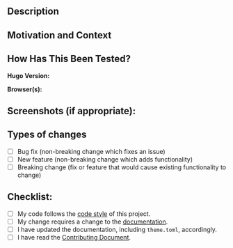 <!--- Prerequisites -->
<!--- I am running the latest version of [Hugo](https://github.com/gohugoio/hugo/releases) -->
<!--- I am using the latest version of [Hugo-Future-Imperfect](https://github.com/jpescador/hugo-future-imperfect/releases) -->
<!--- I checked the [issues](https://github.com/jpescador/hugo-future-imperfect/issues?utf8=%E2%9C%93&q=is%3Aissue) to make sure that this feature has not been rejected before -->
<!--- I checked the [pull requests](https://github.com/jpescador/hugo-future-imperfect/pulls?utf8=%E2%9C%93&q=is%3Apr) to make sure that this feature is not already being developed -->

<!--- Provide a general summary of your changes in the Title above -->

## Description
<!--- Describe your changes in detail -->

## Motivation and Context
<!--- Why is this change required? What problem does it solve? -->
<!--- If it fixes an open issue, please link to the issue here with "Closes #XXX" -->

## How Has This Been Tested?
<!--- Please describe in detail how you tested your changes. -->
<!--- Include details of your testing environment, and the tests you ran to -->
<!--- see how your change affects other areas of the code, etc. -->

**Hugo Version:**

**Browser(s):**

## Screenshots (if appropriate):

## Types of changes
<!--- What types of changes does your code introduce? Put an `x` in all the boxes that apply: -->

- [ ] Bug fix (non-breaking change which fixes an issue)
- [ ] New feature (non-breaking change which adds functionality)
- [ ] Breaking change (fix or feature that would cause existing functionality to change)

## Checklist:
<!--- Go over all the following points, and put an `x` in all the boxes that apply. -->
<!--- If you're unsure about any of these, don't hesitate to ask. We're here to help! -->

- [ ] My code follows the [code style] of this project.
- [ ] My change requires a change to the [documentation].
- [ ] I have updated the documentation, including `theme.toml`, accordingly.
- [ ] I have read the [Contributing Document].

[Code Style]: https://github.com/jpescador/hugo-future-imperfect/blob/master/.github/CONTRIBUTING.md#Style-Guide
[Contributing Document]: https://github.com/jpescador/hugo-future-imperfect/blob/master/.github/CONTRIBUTING.md
[Documentation]: https://github.com/jpescador/hugo-future-imperfect/wiki
